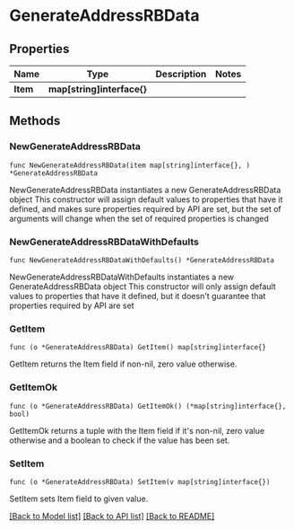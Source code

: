 # GenerateAddressRBData

## Properties

Name | Type | Description | Notes
------------ | ------------- | ------------- | -------------
**Item** | **map[string]interface{}** |  | 

## Methods

### NewGenerateAddressRBData

`func NewGenerateAddressRBData(item map[string]interface{}, ) *GenerateAddressRBData`

NewGenerateAddressRBData instantiates a new GenerateAddressRBData object
This constructor will assign default values to properties that have it defined,
and makes sure properties required by API are set, but the set of arguments
will change when the set of required properties is changed

### NewGenerateAddressRBDataWithDefaults

`func NewGenerateAddressRBDataWithDefaults() *GenerateAddressRBData`

NewGenerateAddressRBDataWithDefaults instantiates a new GenerateAddressRBData object
This constructor will only assign default values to properties that have it defined,
but it doesn't guarantee that properties required by API are set

### GetItem

`func (o *GenerateAddressRBData) GetItem() map[string]interface{}`

GetItem returns the Item field if non-nil, zero value otherwise.

### GetItemOk

`func (o *GenerateAddressRBData) GetItemOk() (*map[string]interface{}, bool)`

GetItemOk returns a tuple with the Item field if it's non-nil, zero value otherwise
and a boolean to check if the value has been set.

### SetItem

`func (o *GenerateAddressRBData) SetItem(v map[string]interface{})`

SetItem sets Item field to given value.



[[Back to Model list]](../README.md#documentation-for-models) [[Back to API list]](../README.md#documentation-for-api-endpoints) [[Back to README]](../README.md)


